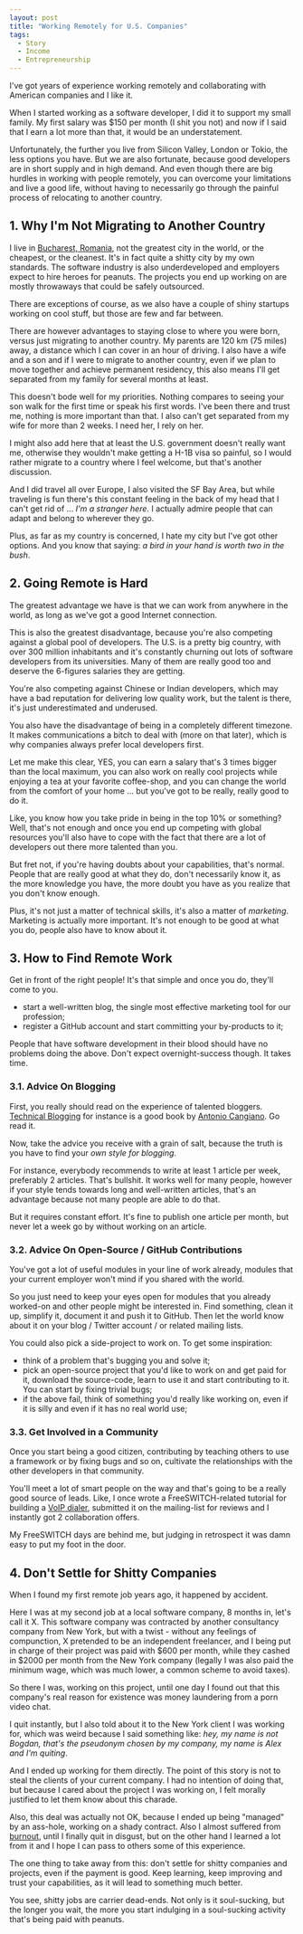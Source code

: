 ```yaml
---
layout: post
title: "Working Remotely for U.S. Companies"
tags:
  - Story
  - Income
  - Entrepreneurship
---
```


I've got years of experience working remotely and collaborating with
American companies and I like it.

When I started working as a software developer, I did it to support my
small family. My first salary was $150 per month (I shit you not) and
now if I said that I earn a lot more than that, it would be an
understatement.

Unfortunately, the further you live from Silicon Valley, London or
Tokio, the less options you have. But we are also fortunate, because
good developers are in short supply and in high demand. And even
though there are big hurdles in working with people remotely, you can
overcome your limitations and live a good life, without having to
necessarily go through the painful process of relocating to another
country.

## 1. Why I'm Not Migrating to Another Country

I live in
[Bucharest, Romania](http://en.wikipedia.org/wiki/Bucharest), not the
greatest city in the world, or the cheapest, or the cleanest. It's in
fact quite a shitty city by my own standards. The software industry is
also underdeveloped and employers expect to hire heroes for
peanuts. The projects you end up working on are mostly throwaways that
could be safely outsourced.

There are exceptions of course, as we also have a couple of shiny
startups working on cool stuff, but those are few and far between.

There are however advantages to staying close to where you were born,
versus just migrating to another country. My parents are 120 km (75
miles) away, a distance which I can cover in an hour of driving. I
also have a wife and a son and if I were to migrate to another
country, even if we plan to move together and achieve permanent
residency, this also means I'll get separated from my family for
several months at least.

This doesn't bode well for my priorities. Nothing compares to seeing
your son walk for the first time or speak his first words. I've been
there and trust me, nothing is more important than that. I also can't
get separated from my wife for more than 2 weeks. I need her, I rely
on her.

I might also add here that at least the U.S. government doesn't really
want me, otherwise they wouldn't make getting a H-1B visa so painful,
so I would rather migrate to a country where I feel welcome, but
that's another discussion.

And I did travel all over Europe, I also visited the SF Bay Area, but
while traveling is fun there's this constant feeling in the back of my
head that I can't get rid of ... *I'm a stranger here*. I actually
admire people that can adapt and belong to wherever they go.

Plus, as far as my country is concerned, I hate my city but I've got
other options. And you know that saying: *a bird in your hand is worth
two in the bush*.

## 2. Going Remote is Hard

The greatest advantage we have is that we can work from anywhere in
the world, as long as we've got a good Internet connection.

This is also the greatest disadvantage, because you're also competing
against a global pool of developers. The U.S. is a pretty big country,
with over 300 million inhabitants and it's constantly churning out
lots of software developers from its universities. Many of them are
really good too and deserve the 6-figures salaries they are getting.

You're also competing against Chinese or Indian developers, which may
have a bad reputation for delivering low quality work, but the talent
is there, it's just underestimated and underused.

You also have the disadvantage of being in a completely different
timezone. It makes communications a bitch to deal with (more on that
later), which is why companies always prefer local developers first.

Let me make this clear, YES, you can earn a salary that's 3 times
bigger than the local maximum, you can also work on really cool
projects while enjoying a tea at your favorite coffee-shop, and you
can change the world from the comfort of your home ... but you've got
to be really, really good to do it.

Like, you know how you take pride in being in the top 10% or
something? Well, that's not enough and once you end up competing with
global resources you'll also have to cope with the fact that there are
a lot of developers out there more talented than you.

But fret not, if you're having doubts about your capabilities, that's
normal. People that are really good at what they do, don't necessarily
know it, as the more knowledge you have, the more doubt you have as
you realize that you don't know enough.

Plus, it's not just a matter of technical skills, it's also a matter
of *marketing*. Marketing is actually more important. It's not enough
to be good at what you do, people also have to know about it.

## 3. How to Find Remote Work

Get in front of the right people! It's that simple and once you do,
they'll come to you.

- start a well-written blog, the single most effective marketing tool
  for our profession;
- register a GitHub account and start committing your by-products to
  it;
  
People that have software development in their blood should have no
problems doing the above. Don't expect overnight-success though. It
takes time. 

### 3.1. Advice On Blogging

First, you really should read on the experience of talented
bloggers. [Technical Blogging](http://pragprog.com/book/actb/technical-blogging)
for instance is a good book by
[Antonio Cangiano](http://antoniocangiano.com/). Go read it.

Now, take the advice you receive with a grain of salt, because the
truth is you have to find your *own style for blogging*.

For instance, everybody recommends to write at least 1 article per
week, preferably 2 articles. That's bullshit. It works well for many
people, however if your style tends towards long and well-written
articles, that's an advantage because not many people are able to do
that.

But it requires constant effort. It's fine to publish one article per
month, but never let a week go by without working on an article.

### 3.2. Advice On Open-Source / GitHub Contributions

You've got a lot of useful modules in your line of work already,
modules that your current employer won't mind if you shared with the
world.

So you just need to keep your eyes open for modules that you already
worked-on and other people might be interested in. Find something,
clean it up, simplify it, document it and push it to GitHub. Then let
the world know about it on your blog / Twitter account / or related
mailing lists.

You could also pick a side-project to work on. To get some
inspiration:

- think of a problem that's bugging you and solve it;
- pick an open-source project that you'd like to work on and get paid
  for it, download the source-code, learn to use it and start
  contributing to it. You can start by fixing trivial bugs;
- if the above fail, think of something you'd really like working on,
  even if it is silly and even if it has no real world use;
  
### 3.3. Get Involved in a Community

Once you start being a good citizen, contributing by teaching others
to use a framework or by fixing bugs and so on, cultivate the
relationships with the other developers in that community.

You'll meet a lot of smart people on the way and that's going to be a
really good source of leads. Like, I once wrote a FreeSWITCH-related
tutorial for building a
[VoIP dialer](http://bionicspirit.com/blog/2009/02/20/tips-for-creating-voip-dialer.html),
submitted it on the mailing-list for reviews and I instantly got 2
collaboration offers.

My FreeSWITCH days are behind me, but judging in retrospect it was
damn easy to put my foot in the door.

## 4. Don't Settle for Shitty Companies

When I found my first remote job years ago, it happened by accident.

Here I was at my second job at a local software company, 8 months in,
let's call it X. This software company was contracted by another
consultancy company from New York, but with a twist - without any
feelings of compunction, X pretended to be an independent freelancer,
and I being put in charge of their project was paid with $600 per
month, while they cashed in $2000 per month from the New York company
(legally I was also paid the minimum wage, which was much lower, a
common scheme to avoid taxes).

So there I was, working on this project, until one day I found out
that this company's real reason for existence was money laundering
from a porn video chat.

I quit instantly, but I also told about it to the New York client I
was working for, which was weird because I said something like: *hey,
my name is not Bogdan, that's the pseudonym chosen by my company, my
name is Alex and I'm quiting*.

And I ended up working for them directly. The point of this story is
not to steal the clients of your current company. I had no intention
of doing that, but because I cared about the project I was working on,
I felt morally justified to let them know about this charade.

Also, this deal was actually not OK, because I ended up being
"managed" by an ass-hole, working on a shady contract. Also I almost
suffered from
[burnout](http://en.wikipedia.org/wiki/Burnout_%28psychology%29),
until I finally quit in disgust, but on the other hand I learned a lot
from it and I hope I can pass to others some of this experience.

The one thing to take away from this: don't settle for shitty
companies and projects, even if the payment is good. Keep learning,
keep improving and trust your capabilities, as it will lead to
something much better.

You see, shitty jobs are carrier dead-ends. Not only is it
soul-sucking, but the longer you wait, the more you start indulging in
a soul-sucking activity that's being paid with peanuts.


